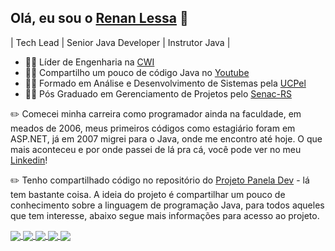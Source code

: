 ## Olá, eu sou o [Renan Lessa](https://beacons.ai/renanlessa) 👋

| Tech Lead | Senior Java Developer | Instrutor Java | 

* 👨‍💻 Líder de Engenharia na [CWI](http://www.cwi.com.br)
* 👨‍🏫 Compartilho um pouco de código Java no [Youtube](https://www.youtube.com/@paneladev)
* 👨‍🎓 Formado em Análise e Desenvolvimento de Sistemas pela [UCPel](https://ucpel.edu.br/)
* 👨‍🎓  Pós Graduado em Gerenciamento de Projetos pelo [Senac-RS](https://www.senacrs.com.br/)


✏️ Comecei minha carreira como programador ainda na faculdade, em meados de 2006, meus primeiros códigos como estagiário foram em ASP.NET, já em 2007 migrei para o Java, onde me encontro até hoje. O que mais aconteceu e por onde passei de lá pra cá, você pode ver no meu [Linkedin](https://www.linkedin.com/in/renan-lessa/)!


✏️ Tenho compartilhado código no repositório do [Projeto Panela Dev](http://bit.ly/pdev-github) - lá tem bastante coisa. A ideia do projeto é compartilhar um pouco de conhecimento sobre a linguagem de programação Java, para todos aqueles que tem interesse, abaixo segue mais informações para acesso ao projeto.


<div>
 
 <a href="https://bit.ly/pdev-youtube" target="_blank"> 
  <img align="center" src="https://img.shields.io/badge/YouTube-FF0000?style=for-the-badge&logo=youtube&logoColor=white" />
 </a>
 
 <a href="https://bit.ly/pdev-github" target="_blank"> 
  <img align="center" src="https://img.shields.io/badge/GitHub-100000?style=for-the-badge&logo=github&logoColor=white" />
 </a>
 
 <a href="https://bit.ly/pdev_discord" target="_blank">
  <img align="center" src="https://img.shields.io/badge/Discord-7289DA?style=for-the-badge&logo=discord&logoColor=white" />
 </a>
 
 <a href="https://www.linkedin.com/in/renan-lessa" target="_blank"> 
  <img align="center" src="https://img.shields.io/badge/LinkedIn-0077B5?style=for-the-badge&logo=linkedin&logoColor=white" />
 </a>
 
 <a href="https://www.instagram.com/renanlessa_/" target="_blank"> 
  <img align="center" src="https://img.shields.io/badge/Instagram-E4405F?style=for-the-badge&logo=instagram&logoColor=white" />
 </a>
  
</div>

<!--
**renanlessa/renanlessa** is a ✨ _special_ ✨ repository because its `README.md` (this file) appears on your GitHub profile.

Here are some ideas to get you started:

- 🔭 I’m currently working on ...
- 🌱 I’m currently learning ...
- 👯 I’m looking to collaborate on ...
- 🤔 I’m looking for help with ...
- 💬 Ask me about ...
- 📫 How to reach me: ...
- 😄 Pronouns: ...
- ⚡ Fun fact: ...
-->

